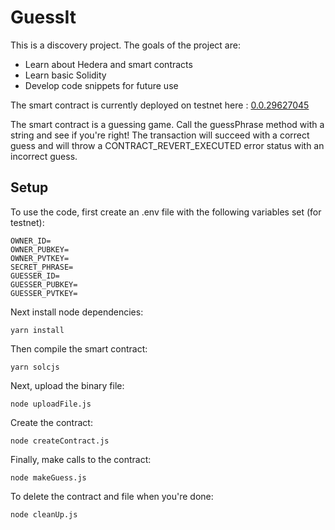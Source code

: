 # GuessIt

This is a discovery project.  The goals of the project are:
- Learn about Hedera and smart contracts
- Learn basic Solidity
- Develop code snippets for future use

The smart contract is currently deployed on testnet here : [0.0.29627045](https://testnet.dragonglass.me/hedera/contracts/0.0.29627045)

The smart contract is a guessing game.  Call the guessPhrase method with a string and see if you're right!  The transaction will succeed with a correct guess and will throw a CONTRACT_REVERT_EXECUTED error status with an incorrect guess.

## Setup

To use the code, first create an .env file with the following variables set (for testnet):

```
OWNER_ID=
OWNER_PUBKEY=
OWNER_PVTKEY=
SECRET_PHRASE=
GUESSER_ID=
GUESSER_PUBKEY=
GUESSER_PVTKEY=
```

Next install node dependencies:

```
yarn install
```

Then compile the smart contract:

```
yarn solcjs
```

Next, upload the binary file:

```
node uploadFile.js
```

Create the contract:

```
node createContract.js
```

Finally, make calls to the contract:

```
node makeGuess.js
```

To delete the contract and file when you're done:

```
node cleanUp.js
```
